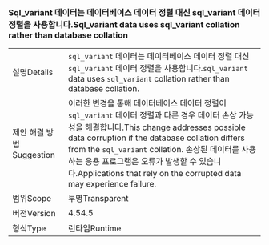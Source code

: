 ### <a name="sqlvariant-data-uses-sqlvariant-collation-rather-than-database-collation"></a><span data-ttu-id="44b81-101">Sql_variant 데이터는 데이터베이스 데이터 정렬 대신 sql_variant 데이터 정렬을 사용합니다.</span><span class="sxs-lookup"><span data-stu-id="44b81-101">Sql_variant data uses sql_variant collation rather than database collation</span></span>

|   |   |
|---|---|
|<span data-ttu-id="44b81-102">설명</span><span class="sxs-lookup"><span data-stu-id="44b81-102">Details</span></span>|<span data-ttu-id="44b81-103"><code>sql_variant</code> 데이터는 데이터베이스 데이터 정렬 대신 <code>sql_variant</code> 데이터 정렬을 사용합니다.</span><span class="sxs-lookup"><span data-stu-id="44b81-103"><code>sql_variant</code> data uses <code>sql_variant</code> collation rather than database collation.</span></span>|
|<span data-ttu-id="44b81-104">제안 해결 방법</span><span class="sxs-lookup"><span data-stu-id="44b81-104">Suggestion</span></span>|<span data-ttu-id="44b81-105">이러한 변경을 통해 데이터베이스 데이터 정렬이 <code>sql_variant</code> 데이터 정렬과 다른 경우 데이터 손상 가능성을 해결합니다.</span><span class="sxs-lookup"><span data-stu-id="44b81-105">This change addresses possible data corruption if the database collation differs from the <code>sql_variant</code> collation.</span></span> <span data-ttu-id="44b81-106">손상된 데이터를 사용하는 응용 프로그램은 오류가 발생할 수 있습니다.</span><span class="sxs-lookup"><span data-stu-id="44b81-106">Applications that rely on the corrupted data may experience failure.</span></span>|
|<span data-ttu-id="44b81-107">범위</span><span class="sxs-lookup"><span data-stu-id="44b81-107">Scope</span></span>|<span data-ttu-id="44b81-108">투명</span><span class="sxs-lookup"><span data-stu-id="44b81-108">Transparent</span></span>|
|<span data-ttu-id="44b81-109">버전</span><span class="sxs-lookup"><span data-stu-id="44b81-109">Version</span></span>|<span data-ttu-id="44b81-110">4.5</span><span class="sxs-lookup"><span data-stu-id="44b81-110">4.5</span></span>|
|<span data-ttu-id="44b81-111">형식</span><span class="sxs-lookup"><span data-stu-id="44b81-111">Type</span></span>|<span data-ttu-id="44b81-112">런타임</span><span class="sxs-lookup"><span data-stu-id="44b81-112">Runtime</span></span>|

